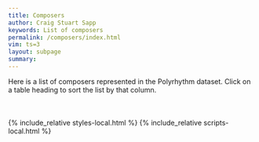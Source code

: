 ```yaml
---
title: Composers
author: Craig Stuart Sapp
keywords: List of composers
permalink: /composers/index.html
vim: ts=3
layout: subpage
summary: 
---
```


Here is a list of composers represented in the Polyrhythm dataset.  Click on a table heading to 
sort the list by that column.

<div style="margin-bottom:50px; margin-top:20px;" id="list"></div>

{% include_relative styles-local.html %}
{% include_relative scripts-local.html %}

